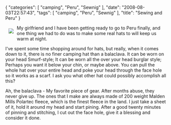 {
    "categories": [
        "camping", 
        "Peru", 
        "Sewnig"
    ], 
    "date": "2008-08-03T22:57:43", 
    "tags": [
        "camping", 
        "Peru", 
        "Sewnig"
    ], 
    "title": "Sewing and Peru"
}

<img src="http://www.michaeljaylissner.com/files/images/balaclava.png" style="float: left; padding: 10px">My girlfriend and I have been getting ready to go to Peru finally, and one thing we had to do was to make some real hats to will keep us warm at night.

I've spent some time shopping around for hats, but really, when it comes down to it, there is no finer camping hat than a balaclava. It can be worn on your head Smurf-style; It can be worn all the over your head burglar style; Perhaps you want it below your chin, or maybe above. You can pull the whole hat over your entire head and poke your head through the face hole so it works as a scarf. I ask you what other hat could possibly accomplish all this?

Ah, the balaclava - My favorite piece of gear. After months abuse, they never give up. The ones that I make are always made of 200 weight Malden Mills Polartec fleece, which is the finest fleece in the land. I just take a sheet of it, hold it around my head and start pining. After a good twenty minutes of pinning and stitching, I cut out the face hole, give it a blessing and consider it done.
<!--break-->
